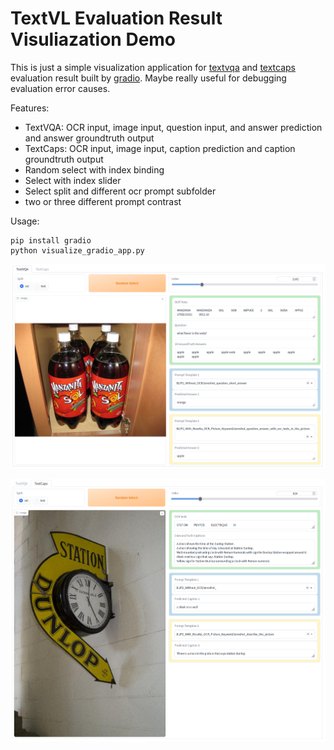 # TextVL Evaluation Result Visuliazation Demo

This is just a simple visualization application for [textvqa](https://textvqa.org/) and [textcaps](https://textvqa.org/textcaps/) evaluation result built by [gradio](https://gradio.app/). Maybe really useful for debugging evaluation error causes.

Features:

- TextVQA: OCR input, image input, question input, and answer prediction and answer groundtruth output
- TextCaps: OCR input, image input, caption prediction and caption groundtruth output
- Random select with index binding
- Select with index slider
- Select split and different ocr prompt subfolder
- two or three different prompt contrast

Usage:

```shell
pip install gradio
python visualize_gradio_app.py
```

![textvqa demo interface](./assets/textvqa_interface.png)

![textcaps demo interface](./assets/textcaps_interface.png)
